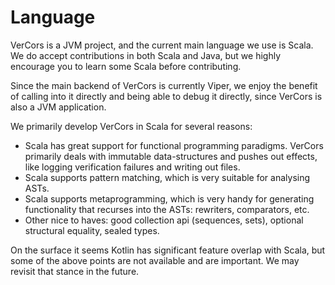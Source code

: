 # Language

VerCors is a JVM project, and the current main language we use is Scala. We do accept contributions in both Scala and Java, but we highly encourage you to learn some Scala before contributing.

Since the main backend of VerCors is currently Viper, we enjoy the benefit of calling into it directly and being able to debug it directly, since VerCors is also a JVM application.

We primarily develop VerCors in Scala for several reasons:

* Scala has great support for functional programming paradigms. VerCors primarily deals with immutable data-structures and pushes out effects, like logging verification failures and writing out files.
* Scala supports pattern matching, which is very suitable for analysing ASTs.
* Scala supports metaprogramming, which is very handy for generating functionality that recurses into the ASTs: rewriters, comparators, etc.
* Other nice to haves: good collection api (sequences, sets), optional structural equality, sealed types.

On the surface it seems Kotlin has significant feature overlap with Scala, but some of the above points are not available and are important. We may revisit that stance in the future.
